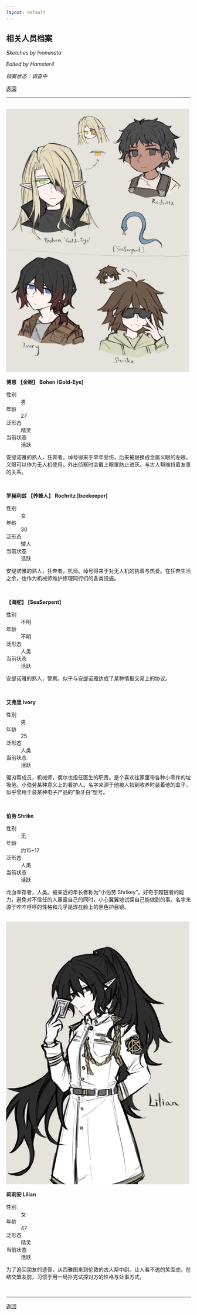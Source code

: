 ```yaml
---
layout: default
---
```


## 相关人员档案

_Sketches by Inominata_

_Edited by Hamster4_

_档案状态：调查中_

[返回](../)

* * *

<br />

<img src="../docs/assets/images/supportingcharacters1.png" width="500" />

**博恩 【金眼】 Bohen [Gold-Eye]**

<dl>
<dt>性别</dt>
<dd>男</dd>
<dt>年龄</dt>
<dd>27</dd>
<dt>泛形态</dt>
<dd>精灵</dd>
<dt>当前状态</dt>
<dd>活跃</dd>
</dl>

安缇诺雅的熟人，狂奔者。绰号得来于早年受伤，后来被替换成金属义眼的左眼。义眼可以作为无人机使用，外出侦察时会戴上眼罩防止进灰。与古人帮维持着友善的关系。

<br />

**罗赫利兹 【养蜂人】 Rochritz [beekeeper]**

<dl>
<dt>性别</dt>
<dd>女</dd>
<dt>年龄</dt>
<dd>30</dd>
<dt>泛形态</dt>
<dd>矮人</dd>
<dt>当前状态</dt>
<dd>活跃</dd>
</dl>

安缇诺雅的熟人，狂奔者，机师。绰号得来于对无人机的执着与热爱。在狂奔生活之余，也作为机械师维护修理同行们的各类设施。

<br />

**【海蛇】 [SeaSerpent]**

<dl>
<dt>性别</dt>
<dd>不明</dd>
<dt>年龄</dt>
<dd>不明</dd>
<dt>泛形态</dt>
<dd>人类</dd>
<dt>当前状态</dt>
<dd>活跃</dd>
</dl>

安缇诺雅的熟人，警察。似乎与安缇诺雅达成了某种情报交易上的协议。

<br />

**艾弗里 Ivory**

<dl>
<dt>性别</dt>
<dd>男</dd>
<dt>年龄</dt>
<dd>25</dd>
<dt>泛形态</dt>
<dd>人类</dd>
<dt>当前状态</dt>
<dd>活跃</dd>
</dl>

锯刃帮成员，机械师，偶尔也担任医生的职责。是个喜欢往家里带各种小零件的垃圾佬。小伯劳某种意义上的看护人。名字来源于他被人捡到收养时装着他的盒子，似乎曾用于装某种电子产品的“象牙白”型号。

<br />

**伯劳 Shrike**

<dl>
<dt>性别</dt>
<dd>无</dd>
<dt>年龄</dt>
<dd>约15~17</dd>
<dt>泛形态</dt>
<dd>人类</dd>
<dt>当前状态</dt>
<dd>活跃</dd>
</dl>

龙血幸存者，人类。被亲近的年长者称为“小伯劳 Shrikey”。好奇于超链者的能力，避免对不信任的人暴露自己的同时，小心翼翼地试探自己能做到的事。名字来源于咋咋呼呼的性格和几乎是焊在脸上的黑色护目镜。

<br />

<img src="../docs/assets/images/lilian.png" width="500" />

**莉莉安 Lilian**

<dl>
<dt>性别</dt>
<dd>女</dd>
<dt>年龄</dt>
<dd>47</dd>
<dt>泛形态</dt>
<dd>精灵</dd>
<dt>当前状态</dt>
<dd>活跃</dd>
</dl>

为了追回朋友的遗骨，从西雅图来到伦敦的古人帮中尉。让人看不透的笑面虎。在结交盟友前，习惯于用一局扑克试探对方的性格与处事方式。

<br />

* * *

[返回](../)
